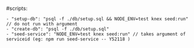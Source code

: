 #scripts:

    - "setup-db": "psql -f ./db/setup.sql && NODE_ENV=test knex seed:run" // do not run with argument
    - "create-db": "psql -f ./db/setup.sql"
    - "seed-service": "NODE_ENV=test knex seed:run" // takes argument of serviceid (eg: npm run seed-service -- Y52118 )
